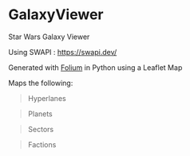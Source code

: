# GalaxyViewer
Star Wars Galaxy Viewer

Using SWAPI : https://swapi.dev/

Generated with [Folium](https://realpython.com/python-folium-web-maps-from-data/#:~:text=Python%27s%20Folium%20library%20gives%20you,can%20share%20as%20a%20website.) in Python
using a Leaflet Map

Maps the following:
> Hyperlanes

> Planets

> Sectors

> Factions

